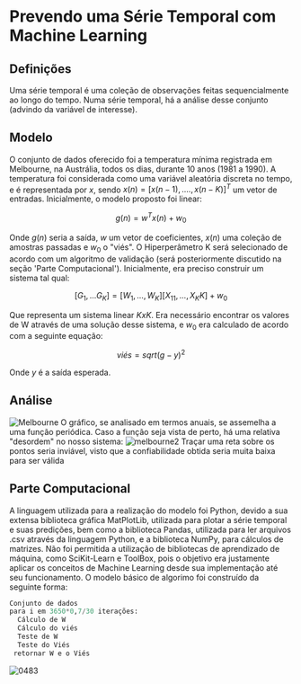 # Prevendo uma Série Temporal com Machine Learning
## Definições
Uma série temporal é uma coleção de observações feitas sequencialmente ao longo do tempo. Numa série temporal, há a análise desse conjunto (advindo da variável de interesse). 
## Modelo
O conjunto de dados oferecido foi a temperatura mínima registrada em Melbourne, na Austrália, todos os dias, durante 10 anos (1981 a 1990). A temperatura foi considerada como uma variável aleatória discreta no tempo, e é representada por $x$, sendo $x(n) = [x(n-1),....,x(n-K)]^T$ um vetor de entradas.
Inicialmente, o modelo proposto foi linear:
```math
g(n) = w^T x(n) + w_0
```
Onde $g(n)$ seria a saída, $w$ um vetor de coeficientes, $x(n)$ uma coleção de amostras passadas e $w_0$ o "viés". O Hiperperâmetro K será selecionado de acordo com um algoritmo de validação (será posteriormente discutido na seção 'Parte Computacional'). Inicialmente, era preciso construir um sistema tal qual:
```math
[G_1,...G_K] = [W_1,...,W_K] [X_11,...,X_KK]+ w_0
```
Que representa um sistema linear $KxK$. Era necessário encontrar os valores de W através de uma solução desse sistema, e $w_0$ era calculado de acordo com a seguinte equação:
```math
viés = sqrt{(g-y)^2}
```
Onde $y$ é a saída esperada. 
## Análise
![Melbourne](https://user-images.githubusercontent.com/101020869/231739321-0ce4f724-8f5c-425a-8396-d0ed13994aa2.png)
O gráfico, se analisado em termos anuais, se assemelha a uma função periódica. Caso a função seja vista de perto, há uma relativa "desordem" no nosso sistema:
![melbourne2](https://user-images.githubusercontent.com/101020869/236808044-677a6101-4f15-47bc-af0a-ba39b2e7d657.png)
Traçar uma reta sobre os pontos seria inviável, visto que a confiabilidade obtida seria muita baixa para ser válida
## Parte Computacional
A linguagem utilizada para a realização do modelo foi Python, devido a sua extensa biblioteca gráfica MatPlotLib, utilizada para plotar a série temporal e suas predições, bem como a biblioteca Pandas, utilizada para ler arquivos .csv através da linguagem Python, e a biblioteca NumPy, para cálculos de matrizes. Não foi permitida a utilização de bibliotecas de aprendizado de máquina, como SciKit-Learn e ToolBox, pois o objetivo era justamente aplicar os conceitos de Machine Learning desde sua implementação até seu funcionamento.
O modelo básico de algorimo foi construído da seguinte forma:
```python
Conjunto de dados
para i em 3650*0,7/30 iterações:
  Cálculo de W
  Cálculo do viés
  Teste de W
  Teste do Viés
 retornar W e o Viés
```
![0483](https://user-images.githubusercontent.com/101020869/236808599-0caaf0fd-94c7-4d2e-8efe-995f4be0605c.png)




